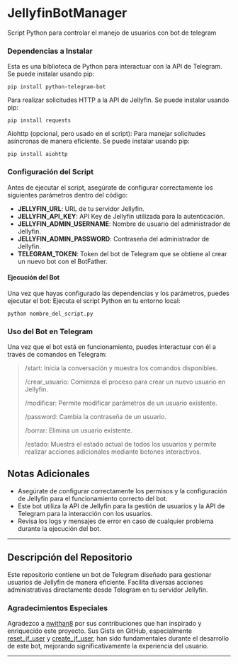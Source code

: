 # JellyfinBotManager
 Script Python para controlar el manejo de usuarios con bot de telegram

### Dependencias a Instalar
Esta es una biblioteca de Python para interactuar con la API de Telegram. Se puede instalar usando pip:
```
pip install python-telegram-bot
```

Para realizar solicitudes HTTP a la API de Jellyfin. Se puede instalar usando pip:
```
pip install requests
```

Aiohttp (opcional, pero usado en el script):
Para manejar solicitudes asíncronas de manera eficiente. Se puede instalar usando pip:
```
pip install aiohttp
```

### Configuración del Script
Antes de ejecutar el script, asegúrate de configurar correctamente los siguientes parámetros dentro del código:

- **JELLYFIN_URL**: URL de tu servidor Jellyfin.
- **JELLYFIN_API_KEY**: API Key de Jellyfin utilizada para la autenticación.
- **JELLYFIN_ADMIN_USERNAME**: Nombre de usuario del administrador de Jellyfin.
- **JELLYFIN_ADMIN_PASSWORD**: Contraseña del administrador de Jellyfin.
- **TELEGRAM_TOKEN**: Token del bot de Telegram que se obtiene al crear un nuevo bot con el BotFather.



#### Ejecución del Bot
Una vez que hayas configurado las dependencias y los parámetros, puedes ejecutar el bot:
Ejecuta el script Python en tu entorno local:
```
python nombre_del_script.py
```


### Uso del Bot en Telegram
Una vez que el bot está en funcionamiento, puedes interactuar con él a través de comandos en Telegram:
> /start: Inicia la conversación y muestra los comandos disponibles.
>
> /crear_usuario: Comienza el proceso para crear un nuevo usuario en Jellyfin.
>
> /modificar: Permite modificar parámetros de un usuario existente.
>
> /password: Cambia la contraseña de un usuario.
>
> /borrar: Elimina un usuario existente.
>
> /estado: Muestra el estado actual de todos los usuarios y permite realizar acciones adicionales mediante botones interactivos.



## Notas Adicionales

- Asegúrate de configurar correctamente los permisos y la configuración de Jellyfin para el funcionamiento correcto del bot.
- Este bot utiliza la API de Jellyfin para la gestión de usuarios y la API de Telegram para la interacción con los usuarios.
- Revisa los logs y mensajes de error en caso de cualquier problema durante la ejecución del bot.

---

## Descripción del Repositorio

Este repositorio contiene un bot de Telegram diseñado para gestionar usuarios de Jellyfin de manera eficiente. Facilita diversas acciones administrativas directamente desde Telegram en tu servidor Jellyfin.

### Agradecimientos Especiales

Agradezco a [nwithan8](https://gist.github.com/nwithan8) por sus contribuciones que han inspirado y enriquecido este proyecto. Sus Gists en GitHub, especialmente [reset_jf_user](https://gist.github.com/nwithan8/399d3fae2d9d8639d633fbfbbafb8c91) y [create_jf_user](https://gist.github.com/nwithan8/34c36c615a347dd576e0a8d157f69fc0), han sido fundamentales durante el desarrollo de este bot, mejorando significativamente la experiencia del usuario.

---
